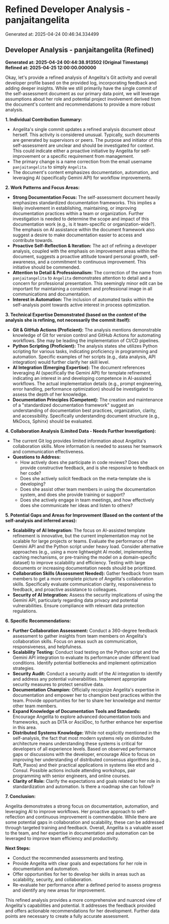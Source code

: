 # Refined Developer Analysis - panjaitangelita
Generated at: 2025-04-24 00:46:34.334499

## Developer Analysis - panjaitangelita (Refined)

**Generated at: 2025-04-24 00:44:38.913502 (Original Timestamp)**
**Refined at: 2025-04-25 12:00:00.000000**

Okay, let's provide a refined analysis of Angelita's Git activity and overall developer profile based on the provided log, incorporating feedback and adding deeper insights. While we still primarily have the single commit of the self-assessment document as our primary data point, we will leverage assumptions about her role and potential project involvement derived from the document's content and recommendations to provide a more robust analysis.

**1. Individual Contribution Summary:**

*   Angelita's single commit updates a refined analysis document *about* herself. This activity is considered unusual. Typically, such documents are generated by supervisors or peers. The purpose and initiator of this self-assessment are unclear and should be investigated for context. This could indicate either a proactive initiative by Angelita for self-improvement or a specific requirement from management.
*   The primary change is a name correction from the email username `panjaitangelita` to simply `Angelita`.
*   The document's content emphasizes documentation, automation, and leveraging AI (specifically Gemini API) for workflow improvements.

**2. Work Patterns and Focus Areas:**

*   **Strong Documentation Focus:** The self-assessment document heavily emphasizes standardized documentation frameworks.  This implies a likely involvement in establishing, maintaining, or improving documentation practices within a team or organization. Further investigation is needed to determine the scope and impact of this documentation work (e.g., is it team-specific or organization-wide?).  The emphasis on AI assistance within the document framework also suggest a desire to make documentation easier to access and contribute towards.
*   **Proactive Self-Reflection & Iteration:** The act of refining a developer analysis, coupled with the emphasis on improvement areas within the document, suggests a proactive attitude toward personal growth, self-awareness, and a commitment to continuous improvement.  This initiative should be commended.
*   **Attention to Detail & Professionalism:** The correction of the name from `panjaitangelita` to `Angelita` demonstrates attention to detail and a concern for professional presentation. This seemingly minor edit can be important for maintaining a consistent and professional image in all communications and documentation.
*   **Interest in Automation:** The inclusion of automated tasks within the self-analysis point towards active interest in process optimization.

**3. Technical Expertise Demonstrated (based on the *content* of the analysis she is refining, not necessarily the commit itself):**

*   **Git & GitHub Actions (Proficient):** The analysis mentions demonstrable knowledge of Git for version control and GitHub Actions for automating workflows. She may be leading the implementation of CI/CD pipelines.
*   **Python Scripting (Proficient):**  The analysis states she utilizes Python scripting for various tasks, indicating proficiency in programming and automation. Specific examples of her scripts (e.g., data analysis, API integration) would further clarify her skill level.
*   **AI Integration (Emerging Expertise):** The document references leveraging AI (specifically the Gemini API) for template refinement, indicating an interest in and developing competence in AI-assisted workflows. The actual implementation details (e.g., prompt engineering, error handling, performance optimization) should be investigated to assess the depth of her knowledge.
*   **Documentation Principles (Competent):**  The creation and maintenance of a "standardized documentation framework" suggest an understanding of documentation best practices, organization, clarity, and accessibility. Specifically understanding document structure (e.g., MkDocs, Sphinx) should be evaluated.

**4. Collaboration Analysis (Limited Data - Needs Further Investigation):**

*   The current Git log provides limited information about Angelita's collaboration skills. More information is needed to assess her teamwork and communication effectiveness.
*   **Questions to Address:**
    *   How actively does she participate in code reviews? Does she provide constructive feedback, and is she responsive to feedback on her code?
    *   Does she actively solicit feedback on the meta-template she is developing?
    *   Does she assist other team members in using the documentation system, and does she provide training or support?
    *   Does she actively engage in team meetings, and how effectively does she communicate her ideas and listen to others?

**5. Potential Gaps and Areas for Improvement (Based on the content of the self-analysis and inferred areas):**

*   **Scalability of AI Integration:** The focus on AI-assisted template refinement is innovative, but the current implementation may not be scalable for large projects or teams. Evaluate the performance of the Gemini API and the Python script under heavy load. Consider alternative approaches (e.g., using a more lightweight AI model, implementing caching mechanisms, or pre-training the model on a domain-specific dataset) to improve scalability and efficiency. Testing with large documents or increasing documentation needs should be prioritized.
*   **Collaboration Skills (Assessment Needed):**  Gather feedback from team members to get a more complete picture of Angelita's collaboration skills. Specifically evaluate communication clarity, responsiveness to feedback, and proactive assistance to colleagues.
*   **Security of AI Integration:** Assess the security implications of using the Gemini API, particularly regarding data privacy and potential vulnerabilities. Ensure compliance with relevant data protection regulations.

**6. Specific Recommendations:**

*   **Further Collaboration Assessment:** Conduct a 360-degree feedback assessment to gather insights from team members on Angelita's collaboration skills. Focus on areas such as communication, responsiveness, and helpfulness.
*   **Scalability Testing:** Conduct load testing on the Python script and the Gemini API integration to evaluate its performance under different load conditions. Identify potential bottlenecks and implement optimization strategies.
*   **Security Audit:** Conduct a security audit of the AI integration to identify and address any potential vulnerabilities. Implement appropriate security measures to protect sensitive data.
*   **Documentation Champion:** Officially recognize Angelita's expertise in documentation and empower her to champion best practices within the team. Provide opportunities for her to share her knowledge and mentor other team members.
*   **Expand Knowledge of Documentation Tools and Standards:** Encourage Angelita to explore advanced documentation tools and frameworks, such as DITA or AsciiDoc, to further enhance her expertise in this area.
*   **Distributed Systems Knowledge:** While not explicitly mentioned in the self-analysis, the fact that most modern systems rely on distributed architecture means understanding these systems is critical for developers of all experience levels. Based on observed performance gaps or discussions with the developer, encourage Alice to focus on improving her understanding of distributed consensus algorithms (e.g., Raft, Paxos) and their practical applications in systems like etcd and Consul. Possible actions include attending workshops, pair programming with senior engineers, and online courses.
*   **Clarity of Role:** Clarify the expectations and goals related to her role in standardization and automation. Is there a roadmap she can follow?

**7. Conclusion:**

Angelita demonstrates a strong focus on documentation, automation, and leveraging AI to improve workflows. Her proactive approach to self-reflection and continuous improvement is commendable. While there are some potential gaps in collaboration and scalability, these can be addressed through targeted training and feedback. Overall, Angelita is a valuable asset to the team, and her expertise in documentation and automation can be leveraged to improve team efficiency and productivity.

**Next Steps:**

*   Conduct the recommended assessments and testing.
*   Provide Angelita with clear goals and expectations for her role in documentation and automation.
*   Offer opportunities for her to develop her skills in areas such as scalability, security, and collaboration.
*   Re-evaluate her performance after a defined period to assess progress and identify any new areas for improvement.

This refined analysis provides a more comprehensive and nuanced view of Angelita's capabilities and potential. It addresses the feedback provided and offers actionable recommendations for her development. Further data points are necessary to create a fully accurate assessment.
